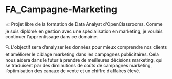 # FA_Campagne-Marketing

📈 Projet libre de la formation de Data Analyst d'OpenClassrooms. Comme je suis diplômé en gestion avec une spécialisation en marketing, je voulais continuer l’apprentissage dans ce domaine. 

🔍 L'objectif sera d’analyser les données pour mieux comprendre nos clients et améliorer le ciblage marketing dans les campagnes publicitaires. Cela nous aidera dans le futur à prendre de meilleures décisions marketing, qui se traduisent par des diminutions de coûts de campagnes marketing, l’optimisation des canaux de vente et un chiffre d’affaires élevé.
